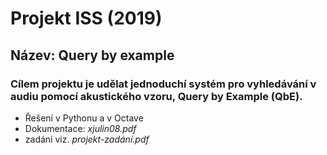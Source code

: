 # Projekt ISS (2019)

## Název: Query by example

### Cílem projektu je udělat jednoduchí systém pro vyhledávání v audiu pomocí akustického vzoru, Query by Example (QbE).

* Řešení v Pythonu a v Octave
* Dokumentace: *xjulin08.pdf*
* zadání viz. *projekt-zadání.pdf*
